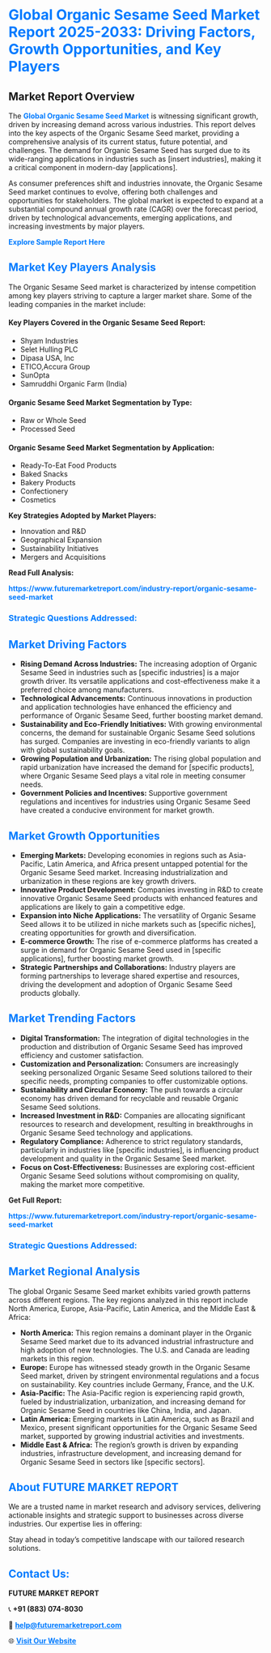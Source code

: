 <h1 style="color: #007BFF;">Global Organic Sesame Seed Market Report 2025-2033: Driving Factors, Growth Opportunities, and Key Players</h1>

<section id="overview">
<h2>Market Report Overview</h2>
<p>The <a href="https://www.futuremarketreport.com/industry-report/organic-sesame-seed-market" style="color: #007BFF; text-decoration: none;"><strong>Global Organic Sesame Seed Market</strong></a> is witnessing significant growth, driven by increasing demand across various industries. This report delves into the key aspects of the Organic Sesame Seed market, providing a comprehensive analysis of its current status, future potential, and challenges. The demand for Organic Sesame Seed has surged due to its wide-ranging applications in industries such as [insert industries], making it a critical component in modern-day [applications].</p>
<p>As consumer preferences shift and industries innovate, the Organic Sesame Seed market continues to evolve, offering both challenges and opportunities for stakeholders. The global market is expected to expand at a substantial compound annual growth rate (CAGR) over the forecast period, driven by technological advancements, emerging applications, and increasing investments by major players.</p>
</section>

<section id="overview">
<p><a href="https://www.futuremarketreport.com/request-sample/reportId=56399" style="color: #007BFF; text-decoration: none;"><strong>Explore Sample Report Here</strong></a></p>
</section>

<section id="key-players">
<h2 style="color: #007BFF;">Market Key Players Analysis</h2>
<p>The Organic Sesame Seed market is characterized by intense competition among key players striving to capture a larger market share. Some of the leading companies in the market include:</p>
<h4>Key Players Covered in the Organic Sesame Seed Report:</h4>
<ul><li>Shyam Industries</li><li>Selet Hulling PLC</li><li>Dipasa USA, Inc</li><li>ETICO,Accura Group</li><li>SunOpta</li><li>Samruddhi Organic Farm (India)</li></ul>
<h4>Organic Sesame Seed Market Segmentation by Type:</h4>
<ul><li>Raw or Whole Seed</li><li>Processed Seed</li></ul>

<h4>Organic Sesame Seed Market Segmentation by Application:</h4>
<ul><li>Ready-To-Eat Food Products</li><li>Baked Snacks</li><li>Bakery Products</li><li>Confectionery</li><li>Cosmetics</li></ul>
<p><strong>Key Strategies Adopted by Market Players:</strong></p>
<ul>
<li>Innovation and R&D</li>
<li>Geographical Expansion</li>
<li>Sustainability Initiatives</li>
<li>Mergers and Acquisitions</li>
</ul>
</section>

<section>
<p><strong>Read Full Analysis: </strong></p><a href="https://www.futuremarketreport.com/industry-report/organic-sesame-seed-market" style="color: #007BFF; text-decoration: none;"><strong>https://www.futuremarketreport.com/industry-report/organic-sesame-seed-market</strong></a>
<h3 style="color: #007BFF;">Strategic Questions Addressed:</h3>
</section>

<section id="driving-factors">
<h2 style="color: #007BFF;">Market Driving Factors</h2>
<ul>
<li><strong>Rising Demand Across Industries:</strong> The increasing adoption of Organic Sesame Seed in industries such as [specific industries] is a major growth driver. Its versatile applications and cost-effectiveness make it a preferred choice among manufacturers.</li>
<li><strong>Technological Advancements:</strong> Continuous innovations in production and application technologies have enhanced the efficiency and performance of Organic Sesame Seed, further boosting market demand.</li>
<li><strong>Sustainability and Eco-Friendly Initiatives:</strong> With growing environmental concerns, the demand for sustainable Organic Sesame Seed solutions has surged. Companies are investing in eco-friendly variants to align with global sustainability goals.</li>
<li><strong>Growing Population and Urbanization:</strong> The rising global population and rapid urbanization have increased the demand for [specific products], where Organic Sesame Seed plays a vital role in meeting consumer needs.</li>
<li><strong>Government Policies and Incentives:</strong> Supportive government regulations and incentives for industries using Organic Sesame Seed have created a conducive environment for market growth.</li>
</ul>
</section>

<section id="growth-opportunities">
<h2 style="color: #007BFF;">Market Growth Opportunities</h2>
<ul>
<li><strong>Emerging Markets:</strong> Developing economies in regions such as Asia-Pacific, Latin America, and Africa present untapped potential for the Organic Sesame Seed market. Increasing industrialization and urbanization in these regions are key growth drivers.</li>
<li><strong>Innovative Product Development:</strong> Companies investing in R&D to create innovative Organic Sesame Seed products with enhanced features and applications are likely to gain a competitive edge.</li>
<li><strong>Expansion into Niche Applications:</strong> The versatility of Organic Sesame Seed allows it to be utilized in niche markets such as [specific niches], creating opportunities for growth and diversification.</li>
<li><strong>E-commerce Growth:</strong> The rise of e-commerce platforms has created a surge in demand for Organic Sesame Seed used in [specific applications], further boosting market growth.</li>
<li><strong>Strategic Partnerships and Collaborations:</strong> Industry players are forming partnerships to leverage shared expertise and resources, driving the development and adoption of Organic Sesame Seed products globally.</li>
</ul>
</section>

<section id="trending-factors">
<h2 style="color: #007BFF;">Market Trending Factors</h2>
<ul>
<li><strong>Digital Transformation:</strong> The integration of digital technologies in the production and distribution of Organic Sesame Seed has improved efficiency and customer satisfaction.</li>
<li><strong>Customization and Personalization:</strong> Consumers are increasingly seeking personalized Organic Sesame Seed solutions tailored to their specific needs, prompting companies to offer customizable options.</li>
<li><strong>Sustainability and Circular Economy:</strong> The push towards a circular economy has driven demand for recyclable and reusable Organic Sesame Seed solutions.</li>
<li><strong>Increased Investment in R&D:</strong> Companies are allocating significant resources to research and development, resulting in breakthroughs in Organic Sesame Seed technology and applications.</li>
<li><strong>Regulatory Compliance:</strong> Adherence to strict regulatory standards, particularly in industries like [specific industries], is influencing product development and quality in the Organic Sesame Seed market.</li>
<li><strong>Focus on Cost-Effectiveness:</strong> Businesses are exploring cost-efficient Organic Sesame Seed solutions without compromising on quality, making the market more competitive.</li>
</ul>
</section>

<section>
<p><strong>Get Full Report: </strong></p><a href="https://www.futuremarketreport.com/industry-report/organic-sesame-seed-market" style="color: #007BFF; text-decoration: none;"><strong>https://www.futuremarketreport.com/industry-report/organic-sesame-seed-market</strong></a>
<h3 style="color: #007BFF;">Strategic Questions Addressed:</h3>
</section>


<section id="regional-analysis">
<h2 style="color: #007BFF;">Market Regional Analysis</h2>
<p>The global Organic Sesame Seed market exhibits varied growth patterns across different regions. The key regions analyzed in this report include North America, Europe, Asia-Pacific, Latin America, and the Middle East & Africa:</p>
<ul>
<li><strong>North America:</strong> This region remains a dominant player in the Organic Sesame Seed market due to its advanced industrial infrastructure and high adoption of new technologies. The U.S. and Canada are leading markets in this region.</li>
<li><strong>Europe:</strong> Europe has witnessed steady growth in the Organic Sesame Seed market, driven by stringent environmental regulations and a focus on sustainability. Key countries include Germany, France, and the U.K.</li>
<li><strong>Asia-Pacific:</strong> The Asia-Pacific region is experiencing rapid growth, fueled by industrialization, urbanization, and increasing demand for Organic Sesame Seed in countries like China, India, and Japan.</li>
<li><strong>Latin America:</strong> Emerging markets in Latin America, such as Brazil and Mexico, present significant opportunities for the Organic Sesame Seed market, supported by growing industrial activities and investments.</li>
<li><strong>Middle East & Africa:</strong> The region’s growth is driven by expanding industries, infrastructure development, and increasing demand for Organic Sesame Seed in sectors like [specific sectors].</li>
</ul>
</section>

<footer>
<h2 style="color: #007BFF;">About FUTURE MARKET REPORT</h2>
<p>We are a trusted name in market research and advisory services, delivering actionable insights and strategic support to businesses across diverse industries. Our expertise lies in offering:</p>

<p>Stay ahead in today’s competitive landscape with our tailored research solutions.</p>

<h2 style="color: #007BFF;">Contact Us:</h2>
<p><strong>FUTURE MARKET REPORT</strong></p>
<p>📞 <strong>+91 (883) 074-8030</strong></p>
<p>📧 <strong><a href="mailto:help@futuremarketreport.com" style="color: #007BFF;">help@futuremarketreport.com</a></strong></p>
<p>🌐 <strong><a href="https://www.futuremarketreport.com/" style="color: #007BFF;">Visit Our Website</a></strong></p>
</footer>